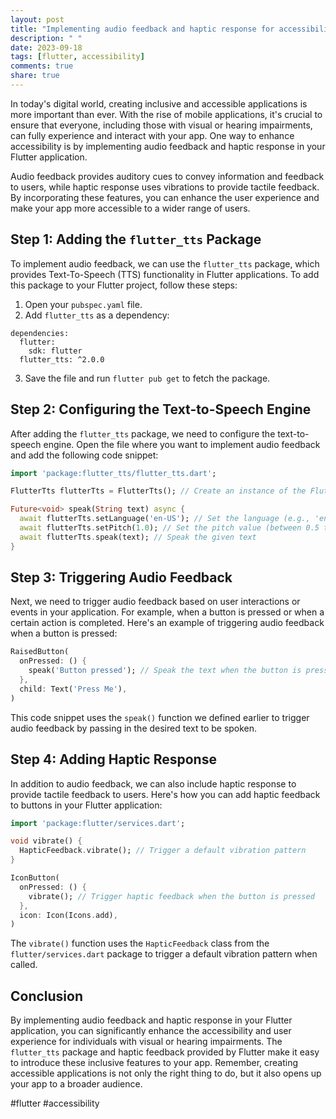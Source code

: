 ```yaml
---
layout: post
title: "Implementing audio feedback and haptic response for accessibility in a Flutter application"
description: " "
date: 2023-09-18
tags: [flutter, accessibility]
comments: true
share: true
---
```


In today's digital world, creating inclusive and accessible applications is more important than ever. With the rise of mobile applications, it's crucial to ensure that everyone, including those with visual or hearing impairments, can fully experience and interact with your app. One way to enhance accessibility is by implementing audio feedback and haptic response in your Flutter application. 

Audio feedback provides auditory cues to convey information and feedback to users, while haptic response uses vibrations to provide tactile feedback. By incorporating these features, you can enhance the user experience and make your app more accessible to a wider range of users.

## Step 1: Adding the `flutter_tts` Package

To implement audio feedback, we can use the `flutter_tts` package, which provides Text-To-Speech (TTS) functionality in Flutter applications. To add this package to your Flutter project, follow these steps:

1. Open your `pubspec.yaml` file.
2. Add `flutter_tts` as a dependency:
```
dependencies:
  flutter:
    sdk: flutter
  flutter_tts: ^2.0.0
```
3. Save the file and run `flutter pub get` to fetch the package.

## Step 2: Configuring the Text-to-Speech Engine

After adding the `flutter_tts` package, we need to configure the text-to-speech engine. Open the file where you want to implement audio feedback and add the following code snippet:

```dart
import 'package:flutter_tts/flutter_tts.dart';

FlutterTts flutterTts = FlutterTts(); // Create an instance of the FlutterTts class

Future<void> speak(String text) async {
  await flutterTts.setLanguage('en-US'); // Set the language (e.g., 'en-US')
  await flutterTts.setPitch(1.0); // Set the pitch value (between 0.5 to 2.0)
  await flutterTts.speak(text); // Speak the given text
}

```

## Step 3: Triggering Audio Feedback

Next, we need to trigger audio feedback based on user interactions or events in your application. For example, when a button is pressed or when a certain action is completed. Here's an example of triggering audio feedback when a button is pressed:

```dart
RaisedButton(
  onPressed: () {
    speak('Button pressed'); // Speak the text when the button is pressed
  },
  child: Text('Press Me'),
)
```

This code snippet uses the `speak()` function we defined earlier to trigger audio feedback by passing in the desired text to be spoken.

## Step 4: Adding Haptic Response

In addition to audio feedback, we can also include haptic response to provide tactile feedback to users. Here's how you can add haptic feedback to buttons in your Flutter application:

```dart
import 'package:flutter/services.dart';

void vibrate() {
  HapticFeedback.vibrate(); // Trigger a default vibration pattern
}

IconButton(
  onPressed: () {
    vibrate(); // Trigger haptic feedback when the button is pressed
  },
  icon: Icon(Icons.add),
)
```

The `vibrate()` function uses the `HapticFeedback` class from the `flutter/services.dart` package to trigger a default vibration pattern when called.

## Conclusion

By implementing audio feedback and haptic response in your Flutter application, you can significantly enhance the accessibility and user experience for individuals with visual or hearing impairments. The `flutter_tts` package and haptic feedback provided by Flutter make it easy to introduce these inclusive features to your app. Remember, creating accessible applications is not only the right thing to do, but it also opens up your app to a broader audience. 

#flutter #accessibility